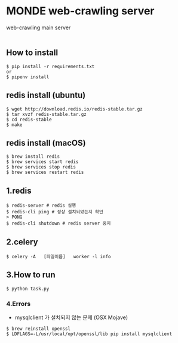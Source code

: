 # MONDE web-crawling server
web-crawling main server
<br></br>
## How to install 
```
$ pip install -r requirements.txt
or
$ pipenv install
``` 

## redis install (ubuntu)
```
$ wget http://download.redis.io/redis-stable.tar.gz
$ tar xvzf redis-stable.tar.gz
$ cd redis-stable
$ make
```
## redis install (macOS)
```
$ brew install redis
$ brew services start redis
$ brew services stop redis
$ brew services restart redis
```
## 1.redis 
```
$ redis-server # redis 실행
$ redis-cli ping # 정상 설치되었는지 확인
> PONG
$ redis-cli shutdown # redis server 중지
```

## 2.celery 
```
$ celery -A   [파일이름]   worker -l info
```

## 3.How to run 
```
$ python task.py 
```

### 4.Errors
- mysqlclient 가 설치되지 않는 문제 (OSX Mojave)
```
$ brew reinstall openssl
$ LDFLAGS=-L/usr/local/opt/openssl/lib pip install mysqlclient
```

